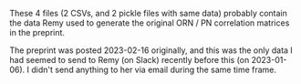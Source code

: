 These 4 files (2 CSVs, and 2 pickle files with same data) probably contain the data Remy
used to generate the original ORN / PN correlation matrices in the preprint.

The preprint was posted 2023-02-16 originally, and this was the only data I had seemed
to send to Remy (on Slack) recently before this (on 2023-01-06). I didn't send anything
to her via email during the same time frame.
